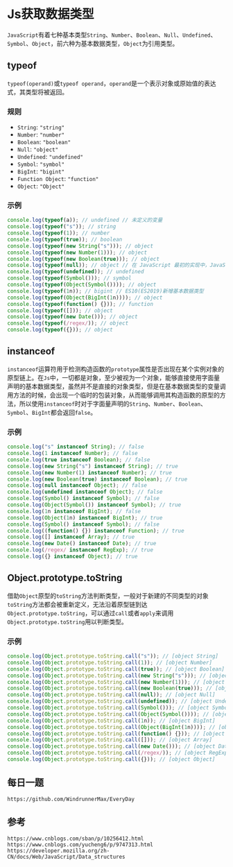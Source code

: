 # Js获取数据类型
`JavaScript`有着七种基本类型`String`、`Number`、`Boolean`、`Null`、`Undefined`、`Symbol`、`Object`，前六种为基本数据类型，`Object`为引用类型。

## typeof
`typeof(operand)`或`typeof operand`，`operand`是一个表示对象或原始值的表达式，其类型将被返回。

### 规则
* `String`: `"string"`
* `Number`: `"number"`
* `Boolean`: `"boolean"`
* `Null`: `"object"`
* `Undefined`: `"undefined"`
* `Symbol`: `"symbol"`
* `BigInt`: `"bigint"`
* `Function Object`: `"function"`
* `Object`: `"Object"`

### 示例

```javascript
console.log(typeof(a)); // undefined // 未定义的变量
console.log(typeof("s")); // string
console.log(typeof(1)); // number
console.log(typeof(true)); // boolean
console.log(typeof(new String("s"))); // object
console.log(typeof(new Number(1))); // object
console.log(typeof(new Boolean(true))); // object
console.log(typeof(null)); // object // 在 JavaScript 最初的实现中，JavaScript 中的值是由一个表示类型的标签和实际数据值表示的。对象的类型标签是 0。由于 null 代表的是空指针（大多数平台下值为 0x00），因此，null 的类型标签是 0，typeof null 也因此返回 "object"。
console.log(typeof(undefined)); // undefined
console.log(typeof(Symbol())); // symbol
console.log(typeof(Object(Symbol()))); // object
console.log(typeof(1n)); // bigint // ES10(ES2019)新增基本数据类型
console.log(typeof(Object(BigInt(1n)))); // object
console.log(typeof(function() {})); // function
console.log(typeof([])); // object
console.log(typeof(new Date())); // object
console.log(typeof(/regex/)); // object
console.log(typeof({})); // object
```

## instanceof
`instanceof`运算符用于检测构造函数的`prototype`属性是否出现在某个实例对象的原型链上。在`Js`中，一切都是对象，至少被视为一个对象，能够直接使用字面量声明的基本数据类型，虽然并不是直接的对象类型，但是在基本数据类型的变量调用方法的时候，会出现一个临时的包装对象，从而能够调用其构造函数的原型的方法，所以使用`instanceof`时对于字面量声明的`String`、`Number`、`Boolean`、`Symbol`、`BigInt`都会返回`false`。

### 示例
```javascript
console.log("s" instanceof String); // false
console.log(1 instanceof Number); // false
console.log(true instanceof Boolean); // false
console.log(new String("s") instanceof String); // true
console.log(new Number(1) instanceof Number); // true
console.log(new Boolean(true) instanceof Boolean); // true
console.log(null instanceof Object); // false 
console.log(undefined instanceof Object); // false
console.log(Symbol() instanceof Symbol); // false
console.log(Object(Symbol()) instanceof Symbol); // true
console.log(1n instanceof BigInt); // false
console.log(Object(1n) instanceof BigInt); // true
console.log(Symbol() instanceof Symbol); // false
console.log((function() {}) instanceof Function); // true
console.log([] instanceof Array); // true
console.log(new Date() instanceof Date); // true
console.log(/regex/ instanceof RegExp); // true
console.log({} instanceof Object); // true
```

## Object.prototype.toString
借助`Object`原型的`toString`方法判断类型，一般对于新建的不同类型的对象`toString`方法都会被重新定义，无法沿着原型链到达`Object.prototype.toString`，可以通过`call`或者`apply`来调用`Object.prototype.toString`用以判断类型。

### 示例
```javascript
console.log(Object.prototype.toString.call("s")); // [object String]
console.log(Object.prototype.toString.call(1)); // [object Number]
console.log(Object.prototype.toString.call(true)); // [object Boolean]
console.log(Object.prototype.toString.call(new String("s"))); // [object String]
console.log(Object.prototype.toString.call(new Number(1))); // [object Number]
console.log(Object.prototype.toString.call(new Boolean(true))); // [object Boolean]
console.log(Object.prototype.toString.call(null)); // [object Null] 
console.log(Object.prototype.toString.call(undefined)); // [object Undefined]
console.log(Object.prototype.toString.call(Symbol())); // [object Symbol]
console.log(Object.prototype.toString.call(Object(Symbol()))); // [object Symbol]
console.log(Object.prototype.toString.call(1n)); // [object BigInt]
console.log(Object.prototype.toString.call(Object(BigInt(1n)))); // [object BigInt]
console.log(Object.prototype.toString.call(function() {})); // [object Function]
console.log(Object.prototype.toString.call([])); // [object Array]
console.log(Object.prototype.toString.call(new Date())); // [object Date]
console.log(Object.prototype.toString.call(/regex/)); // [object RegExp]
console.log(Object.prototype.toString.call({})); // [object Object]
```


## 每日一题
```
https://github.com/WindrunnerMax/EveryDay
```


## 参考

```
https://www.cnblogs.com/sban/p/10256412.html
https://www.cnblogs.com/yucheng6/p/9747313.html
https://developer.mozilla.org/zh-CN/docs/Web/JavaScript/Data_structures
```
